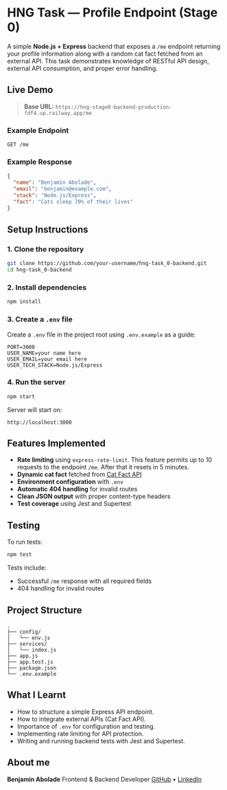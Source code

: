 
# HNG Task — Profile Endpoint (Stage 0)

A simple **Node.js + Express** backend that exposes a `/me` endpoint returning your profile information along with a random cat fact fetched from an external API.
This task demonstrates knowledge of RESTful API design, external API consumption, and proper error handling.

## Live Demo

> **Base URL:** `https://hng-stage0-backend-production-fdf4.up.railway.app/me`

### Example Endpoint

```
GET /me
```

### Example Response

```json
{
  "name": "Benjamin Abolade",
  "email": "benjamin@example.com",
  "stack": "Node.js/Express",
  "fact": "Cats sleep 70% of their lives"
}
```

## Setup Instructions

### 1. Clone the repository

```bash
git clone https://github.com/your-username/hng-task_0-backend.git
cd hng-task_0-backend
```

### 2. Install dependencies

```bash
npm install
```

### 3. Create a `.env` file

Create a `.env` file in the project root using `.env.example` as a guide:

```env
PORT=3000
USER_NAME=your name here
USER_EMAIL=your email here
USER_TECH_STACK=Node.js/Express
```

### 4. Run the server

```bash
npm start
```

Server will start on:

```
http://localhost:3000
```

## Features Implemented

* **Rate limiting** using `express-rate-limit`. This feature permits up to 10 requests to the endpoint `/me`. After that it resets in 5 minutes.
* **Dynamic cat fact** fetched from [Cat Fact API](https://catfact.ninja/fact)
* **Environment configuration** with `.env`
* **Automatic 404 handling** for invalid routes
* **Clean JSON output** with proper content-type headers
* **Test coverage** using Jest and Supertest

## Testing

To run tests:

```bash
npm test
```

Tests include:

* Successful `/me` response with all required fields
* 404 handling for invalid routes

## Project Structure

```
.
├── config/
│   └── env.js
├── services/
│   └── index.js
├── app.js
├── app.test.js
├── package.json
└── .env.example
```

## What I Learnt

* How to structure a simple Express API endpoint.
* How to integrate external APIs (Cat Fact API).
* Importance of `.env` for configuration and testing.
* Implementing rate limiting for API protection.
* Writing and running backend tests with Jest and Supertest.

##  About me

**Benjamin Abolade**
Frontend & Backend Developer
[GitHub](https://github.com/pirateIV) • [LinkedIn](https://www.linkedin.com/in/benjamin-abolade-9922842ab/)